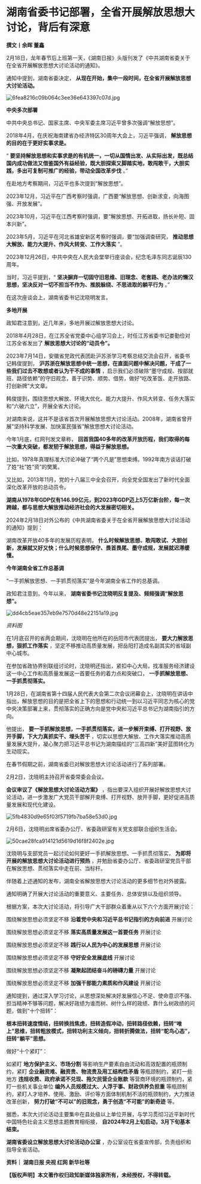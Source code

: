 # 湖南省委书记部署，全省开展解放思想大讨论，背后有深意

**撰文丨余晖 董鑫**

2月18日，龙年春节后上班第一天，《湖南日报》头版刊发了《中共湖南省委关于在全省开展解放思想大讨论活动的通知》。

通知中提到，湖南省委决定， **从现在开始，集中一段时间，在全省开展解放思想大讨论活动。**

![6fea8216c09b064c3ee36e643397c07d.jpg](https://raw.githubusercontent.com/qqhsx/qqnews_image/main/2024/02/18/湖南省委书记部署，全省开展解放思想大讨论，背后有深意/6fea8216c09b064c3ee36e643397c07d.jpg)

**中央多次部署**

中共中央总书记、国家主席、中央军委主席习近平曾多次强调“解放思想”。

2018年4月，在庆祝海南建省办经济特区30周年大会上，习近平强调， **解放思想的目的在于更好实事求是。**

“
**要坚持解放思想和实事求是的有机统一，一切从国情出发、从实际出发，既总结国内成功做法又借鉴国外有益经验，既大胆探索又脚踏实地，敢闯敢干，大胆实践，多出可复制可推广的经验，带动全国改革步伐**
。”

在赴地方考察期间，习近平也多次提到“解放思想”。

2023年12月，习近平在广西考察时强调，广西要“解放思想、创新求变，向海图强、开放发展”。

2023年10月，习近平在江西考察时强调，要“解放思想、开拓进取，扬长补短、固本兴新”。

2023年5月，习近平在河北省雄安新区考察时强调，要“加强调查研究， **推动思想大解放、能力大提升、作风大转变、工作大落实** ”。

2023年12月26日，中共中央在人民大会堂举行座谈会，纪念毛泽东同志诞辰130周年。

当时，习近平提到，“ **坚决摒弃一切固守旧思维、旧理念、老套路、老办法的懒汉思想，坚决反对一切不担当不作为、推脱躲绕、不思进取的躺平行为** 。”

在这次座谈会上，湖南省委书记沈晓明发言。

**多地开展**

政知君注意到，近几年来，多地开展过解放思想大讨论。

2018年4月28日，在江苏全省党委中心组学习会上，时任江苏省委书记娄勤俭对江苏全省发出了 **解放思想大讨论的“动员令”。**

2023年7月14日，安徽省党政代表团赴沪苏浙学习考察总结交流会召开，省委书记韩俊提到，
**沪苏浙在解放思想中统一思想，在直面问题中解决问题，干成了一些我们过去不敢想或者认为干不成的事情**
，启示我们必须破除“墨守成规、按部就班、路径依赖”的守旧观念，善于识势、顺势、借势，做好“吃改革饭、走开放路、打创新牌”大文章。

韩俊提到，围绕思想大解放、环境大优化、能力大提升、作风大转变、任务大落实和“六破六立”，开展全省大讨论。

对湖南来说，这并不是该省首次开展解放思想大讨论活动。2008年，湖南省曾开展“坚持科学发展、加快富民强省”解放思想大讨论活动。

今年1月底，红网刊发文章称， **回首我国40多年的改革开放历程，我们取得的每一次重大突破，都发轫于解放思想，得益于解放思想。**

比如，1978年真理标准大讨论冲破了“两个凡是”思想束缚。1992年南方谈话打破了姓“社”姓“资”的樊篱。

又比如，2013年11月，党的十八届三中全会召开，向全党全国发出了新时代全面深化改革开放的总动员令。

**湖南从1978年GDP仅有146.99亿元，到2023年GDP迈上5万亿新台阶，每一次跨越，都与思想大解放推动经济社会的大发展密切相关。**

2024年2月18日对外公布的《中共湖南省委关于在全省开展解放思想大讨论活动的通知》提到：

湖南改革开放40多年的发展历程表明， **什么时候解放思想、敢闯敢试、大胆创新，发展就又好又快；什么时候思想保守、畏首畏尾、墨守成规，发展就迟滞缓慢。**

**今年湖南全省工作总基调**

“一手抓解放思想、一手抓贯彻落实”是今年湖南全省工作的总基调。

政知君注意到，今年以来， **湖南省委书记沈晓明反复提及、频频强调“解放思想”。**

![dd4cb5eae357eb9e7570d48e22151a19.jpg](https://raw.githubusercontent.com/qqhsx/qqnews_image/main/2024/02/18/湖南省委书记部署，全省开展解放思想大讨论，背后有深意/dd4cb5eae357eb9e7570d48e22151a19.jpg)

_资料图_

在1月底召开的省两会期间，沈晓明在他所在的岳阳市代表团提出， **要大力解放思想，狠抓工作落实**
，坚定不移推动高质量发展，把岳阳打造成名副其实的省域副中心城市。

在参加省政协界别联组讨论时，沈晓明还指出，紧扣中心大局，找准服务经济建设这一中心工作和高质量发展这一首要任务的着力点和突破口，
**一手抓解放思想、一手抓贯彻落实。**

1月28日，在湖南省第十四届人民代表大会第二次会议闭幕会上，沈晓明在讲话中指出，解放思想的目的是把全省上下的思想和行动统一到以习近平同志为核心的党中央决策部署上来，贯彻落实的正确方向是党中央和习近平总书记为湖南指引的方向。

他提出， **要一手抓解放思想，一手抓贯彻落实，进一步解开束缚、打开视野、放开手脚，下大力真抓实干、埋头苦干**
，切实以思想大解放、工作大落实推动高质量发展大提升，凝心聚力把习近平总书记为湖南描绘的“三高四新”美好蓝图转化为生动现实。

在春节假期之前，湖南省委已对解放思想大讨论活动进行了系列部署。

2月2日，沈晓明主持召开省委常委会会议。

**会议审议了《解放思想大讨论活动方案》**
，指出要深入组织开展好解放思想大讨论活动，进一步激发广大党员干部解开束缚、打开视野、放开手脚，更好促进高质量发展和现代化建设。

![5fb4830d9e65f03f5719fb7ba58e53d0.jpg](https://raw.githubusercontent.com/qqhsx/qqnews_image/main/2024/02/18/湖南省委书记部署，全省开展解放思想大讨论，背后有深意/5fb4830d9e65f03f5719fb7ba58e53d0.jpg)

2月6日，沈晓明出席省委办公厅、省委政研室有关党支部联合组织生活会。

![50cae28fca914121d5619d16f8f2402e.jpg](https://raw.githubusercontent.com/qqhsx/qqnews_image/main/2024/02/18/湖南省委书记部署，全省开展解放思想大讨论，背后有深意/50cae28fca914121d5619d16f8f2402e.jpg)

沈晓明与支部党员一起讨论如何更好一手抓解放思想、一手抓贯彻落实， **为即将开展的解放思想大讨论活动进行预热**
，并勉励省委办公厅、省委政研室党员干部在解放思想、贯彻落实中走在前、当标杆。

伴随着上述通知的发布，湖南全省解放思想大讨论活动的更多细节也对外披露。

通知明确了开展大讨论活动的重要意义、主要任务、总体安排以及组织领导。

根据方案，本次大讨论活动，将引导广大干部群众着重从以下六个方面开展讨论：

围绕解放思想必须坚定不移 **沿着党中央和习近平总书记指引的方向前进** 开展讨论

围绕解放思想必须坚定不移 **落实高质量发展这一首要任务** 开展讨论

围绕解放思想必须坚定不移 **践行以人民为中心的发展思想** 开展讨论

围绕解放思想必须坚定不移 **守好安全发展底线** 开展讨论

围绕解放思想必须坚定不移 **凝聚起团结奋斗的磅礴力量** 开展讨论

围绕解放思想必须坚定不移 **加强干部能力素质和作风建设** 开展讨论

通知提到，通过深入学习讨论，从思想深处解决好发展信心不足、使命意识不强、担当精神不够等问题，解决好政绩为谁而树、树什么样的政绩、靠什么树政绩的问题，做到“十个扭转”：

**根本扭转速度情结，扭转换挡焦虑，扭转造假冲动，扭转路径依赖，扭转“唯上”思维，扭转粗放模式，扭转功利主义倾向，扭转折腾做法，扭转“鸵鸟心态”，扭转“躺平”思想。**

做好“十个紧盯”：

如紧盯 **地方保护主义、市场分割** 等影响生产要素自由流动和高效配置的瓶颈制约，紧盯 **企业融资难、融资贵、物流贵及用工结构性矛盾**
等瓶颈制约，紧盯一些地方 **违规收费、政府承诺不兑现、拖欠民营企业账款** 等营商环境的瓶颈制约，紧盯一些机关事业单位
**编外人员规模过大、人浮于事、财政供养负担重** 等瓶颈制约，紧盯人才培养、使用、激励、评价等方面体制机制不活的瓶颈制约，大力推进改革创新，
**努力打破“不可以”的旧观念，勇于创造“不可能”的新奇迹** 等。

据悉，本次大讨论活动主要集中在县处级以上单位开展，与学习贯彻习近平新时代中国特色社会主义思想主题教育相衔接，
**自2024年2月上旬启动，3月下旬基本结束。**

**湖南省委设立解放思想大讨论活动办公室** ，办公室设在省委宣传部，负责组织和指导全省活动。

**资料｜ 湖南日报 央视 红网 新华社等**

**【版权声明】本文著作权归政知新媒体独家所有，未经授权，不得转载。**

